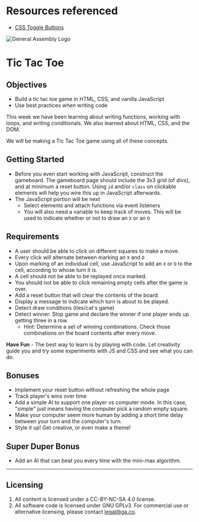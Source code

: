 # Resources referenced

- [CSS Toggle Buttons](https://www.youtube.com/watch?v=N8BZvfRD_eU)

![General Assembly Logo](http://i.imgur.com/ke8USTq.png)

# Tic Tac Toe

## Objectives

- Build a tic tac toe game in HTML, CSS, and vanilla JavaScript
- Use best practices when writing code

This week we have been learning about writing functions, working with loops, and writing conditionals. We also learned about HTML, CSS, and the DOM.

We will be making a Tic Tac Toe game using all of these concepts.

## Getting Started

- Before you even start working with JavaScript, construct the gameboard. The gameboard page should include the 3x3 grid (of divs), and at minimum a reset button. Using `id` and/or `class` on clickable elements will help you wire this up in JavaScript afterwards.
- The JavaScript portion will be next
  - Select elements and attach functions via event listeners
  - You will also need a variable to keep track of moves. This will be used to indicate whether or not to draw an `X` or an `O`

## Requirements

- A user should be able to click on different squares to make a move.
- Every click will alternate between marking an `X` and `O`
- Upon marking of an individual cell, use JavaScript to add an `X` or `O` to the cell, according to whose turn it is.
- A cell should not be able to be replayed once marked.
- You should not be able to click remaining empty cells after the game is over.
- Add a reset button that will clear the contents of the board.
- Display a message to indicate which turn is about to be played.
- Detect draw conditions (ties/cat's game)
- Detect winner: Stop game and declare the winner if one player ends up getting three in a row.
  - Hint: Determine a set of winning combinations. Check those combinations on the board contents after every move.

**Have Fun** - The best way to learn is by playing with code. Let creativity guide you and try some experiments with JS and CSS and see what you can do.

## Bonuses

- Implement your reset button without refreshing the whole page
- Track player's wins over time
- Add a simple AI to support one player vs computer mode. In this case, "simple" just means having the computer pick a random empty square.
- Make your computer seem more human by adding a short time delay between your turn and the computer's turn.
- Style it up! Get creative, or even make a theme!

## Super Duper Bonus

- Add an AI that can beat you every time with the mini-max algorithm.

---

## Licensing

1. All content is licensed under a CC-BY-NC-SA 4.0 license.
2. All software code is licensed under GNU GPLv3. For commercial use or alternative licensing, please contact legal@ga.co.
